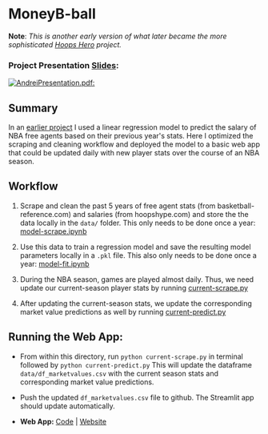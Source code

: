 # MoneyB-ball

**Note**:  *This is another early version of what later became the more sophisticated [Hoops Hero](https://github.com/andreilevin/HoopsHero) project.* 

### Project Presentation [Slides](https://github.com/andreilevin/DataEng_project/blob/main/AndreiPresentation.pdf): 

[![AndreiPresentation.pdf:](https://raw.githubusercontent.com/andreilevin/DataEng_project/main/cover_slide.jpg)](https://github.com/andreilevin/DataEng_project/blob/main/AndreiPresentation.pdf)

## Summary

In an [earlier project](https://github.com/andreilevin/Regression_project/) I used a linear regression model to predict the salary of NBA free agents based on their previous year's stats.  Here I optimized the scraping and cleaning workflow and deployed the model to a basic web app that could be updated daily with new player stats over the course of an NBA season.

## Workflow

1. Scrape and clean the past 5 years of free agent stats (from basketball-reference.com) and salaries (from hoopshype.com) and store the the data locally in the ```data/``` folder.  This only needs to be done once a year:  [model-scrape.ipynb](https://github.com/andreilevin/DataEng_project/blob/main/notebooks/model-scrape.ipynb)

2. Use this data to train a regression model and save the resulting model parameters locally in a ```.pkl``` file.  This also only needs to be done once a year:  [model-fit.ipynb](https://github.com/andreilevin/DataEng_project/blob/main/notebooks/model-fit.ipynb)

3. During the NBA season, games are played almost daily.  Thus, we need update our current-season player stats by running [current-scrape.py](https://github.com/andreilevin/DataEng_project/blob/main/current-scrape.py)

4. After updating the current-season stats, we update the corresponding market value predictions as well by running [current-predict.py](https://github.com/andreilevin/DataEng_project/blob/main/current-predict.py)


## Running the Web App:

* From within this directory, run `python current-scrape.py`  in terminal followed by `python current-predict.py`  This will update the dataframe `data/df_marketvalues.csv` with the current season stats and corresponding market value predictions. 

* Push the updated `df_marketvalues.csv` file to github.  The Streamlit app should update automatically.

* **Web App:**  [Code](https://github.com/andreilevin/DataEng_project/blob/main/streamlit-app.py)  |  [Website](https://share.streamlit.io/andreilevin/dataeng_project/main/streamlit-app.py)   

